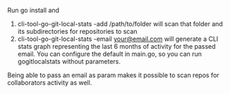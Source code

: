 Run go install and

1. cli-tool-go-git-local-stats -add /path/to/folder will scan that folder and its subdirectories for repositories to scan
2. cli-tool-go-git-local-stats -email your@email.com will generate a CLI stats graph representing the last 6 months of activity for the passed email. You can configure the default in main.go, so you can run gogitlocalstats without parameters.

Being able to pass an email as param makes it possible to scan repos for collaborators activity as well.
